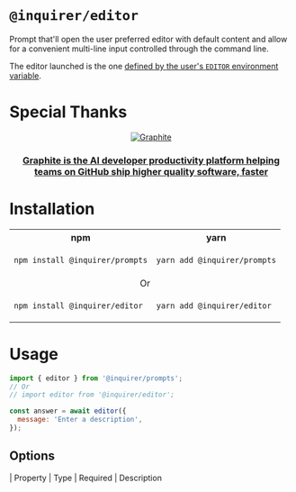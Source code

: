 # `@inquirer/editor`

Prompt that'll open the user preferred editor with default content and allow for a convenient multi-line input controlled through the command line.

The editor launched is the one [defined by the user's `EDITOR` environment variable](https://dev.to/jonasbn/til-integrate-visual-studio-code-with-shell--cli-2l1l).

# Special Thanks

<div align="center" markdown="1">

[![Graphite](https://github.com/user-attachments/assets/53db40ca-2254-481a-a094-6597f8716e29)](https://graphite.dev/?utm_source=npmjs&utm_medium=repo&utm_campaign=inquirerjs)<br>

### [Graphite is the AI developer productivity platform helping teams on GitHub ship higher quality software, faster](https://graphite.dev/?utm_source=npmjs&utm_medium=repo&utm_campaign=inquirerjs)

</div>

# Installation

<table>
<tr>
  <th>npm</th>
  <th>yarn</th>
</tr>
<tr>
<td>

```sh
npm install @inquirer/prompts
```

</td>
<td>

```sh
yarn add @inquirer/prompts
```

</td>
</tr>
<tr>
<td colSpan="2" align="center">Or</td>
</tr>
<tr>
<td>

```sh
npm install @inquirer/editor
```

</td>
<td>

```sh
yarn add @inquirer/editor
```

</td>
</tr>
</table>

# Usage

```js
import { editor } from '@inquirer/prompts';
// Or
// import editor from '@inquirer/editor';

const answer = await editor({
  message: 'Enter a description',
});
```

## Options

| Property        | Type                                                                           | Required               | Description                                                                              